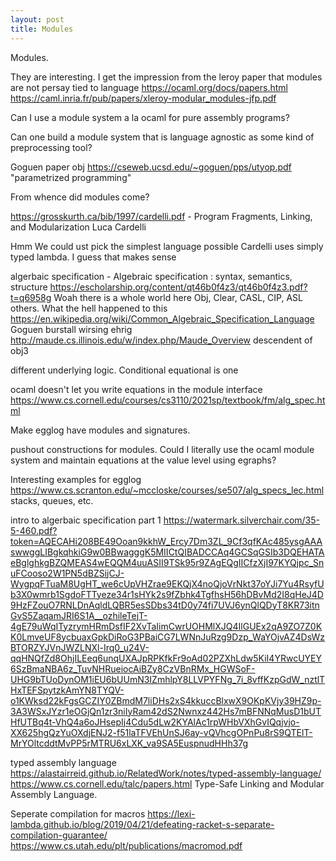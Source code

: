 ```yaml
---
layout: post
title: Modules
---
```


Modules.

They are interesting.
I get the impression from the leroy paper that modules are not persay tied to language
https://ocaml.org/docs/papers.html
https://caml.inria.fr/pub/papers/xleroy-modular_modules-jfp.pdf


Can I use a module system a la ocaml for pure assembly programs?

Can one build a module system that is language agnostic as some kind of preprocessing tool?

Goguen paper obj https://cseweb.ucsd.edu/~goguen/pps/utyop.pdf
"parametrized programming"

From whence did modules come?

https://grosskurth.ca/bib/1997/cardelli.pdf - Program Fragments, Linking, and Modularization Luca Cardelli

Hmm
We could ust pick the simplest language possible
Cardelli uses simply typed lambda. I guess that makes sense

algerbaic specification - Algebraic specification : syntax, semantics, structure
https://escholarship.org/content/qt46b0f4z3/qt46b0f4z3.pdf?t=q6958g 
Woah there is a whole world here
Obj, Clear, CASL, CIP, ASL others. What the hell happened to this
https://en.wikipedia.org/wiki/Common_Algebraic_Specification_Language
Goguen burstall wirsing ehrig
http://maude.cs.illinois.edu/w/index.php/Maude_Overview descendent of obj3


different underlying logic. Conditional equational is one

ocaml doesn't let you write equations in the module interface
https://www.cs.cornell.edu/courses/cs3110/2021sp/textbook/fm/alg_spec.html


Make egglog have modules and signatures.

pushout constructions for modules.
Could I literally use the ocaml module system and maintain equations at the value level using egraphs?

Interesting examples for egglog
https://www.cs.scranton.edu/~mccloske/courses/se507/alg_specs_lec.html
stacks, queues, etc.

intro to algerbaic specification part 1
https://watermark.silverchair.com/35-5-460.pdf?token=AQECAHi208BE49Ooan9kkhW_Ercy7Dm3ZL_9Cf3qfKAc485ysgAAAswwggLIBgkqhkiG9w0BBwagggK5MIICtQIBADCCAq4GCSqGSIb3DQEHATAeBglghkgBZQMEAS4wEQQM4uuASII9TSk95r9ZAgEQgIICfzXjI97KYQjpc_SnuFCooso2W1PN5dBZSijCJ-WygpqFTuaM8UgHT_we6cUpVHZrae9EKQjX4noQjoVrNkt37oYJi7Yu4RsyfUb3X0wmrb1SgdoFTTyeze34r1sHYk2s9fZbhk4TgfhsH56hDBvMd2I8qHeJ4D9HzFZouO7RNLDnAqldLQBR5esSDbs34tD0y74fi7UVJ6ynQlQDyT8KR73itnGvS5ZaqamJRI6S1A__ozhileTejT-4gE79uWqITyzrymHRmDsfIF2XvTaIimCwrUOHMlXJQ4IlGUEx2qA9ZO7Z0KK0LmveUF8ycbuaxGpkDiRoG3PBaiCG7LWNnJuRzg9Dzp_WaYOjvAZ4DsWzBTORZYJVnJWZLNXl-Irq0_u24V-qqHNQfZd8OhjILEeq6unqUXAJpRPKfkFr9oAd02PZXhLdw5KiI4YRwcUYEY6SzBmaNBA6z_TuvNHRueiocAiBZy8CzVBnRMx_HGWSoF-UHG9bTUoDynOM1iEU6bUUmN3IZmhlpY8LLVPYFNg_7i_8vffKzpGdW_nztlTHxTEFSpytzkAmYN8TYQV-o1KWksd22kFgsGCZIY0ZBmdM7liDHs2xS4kkuccBlxwX9OKpKVjy39HZ9p-3A3WSxJYzr1eOGjQn1zr3niIyRam42dS2Nwnxz442Hs7mBFNNqMusD1bUTHfUTBq4t-VhQ4a6oJHsepIj4Cdu5dLw2KYAlAc1rpWHbVXhGvIQqjvjo-XX625hgQzYuOXdjENJ2-f51laTFVEhUnSJ6ay-vQVhcgOPnPu8rS9QTElT-MrYOltcddtMvPP5rMTRU6xLXK_va9SA5EuspnudHHh37g



typed assembly language
https://alastairreid.github.io/RelatedWork/notes/typed-assembly-language/
https://www.cs.cornell.edu/talc/papers.html   Type-Safe Linking and Modular Assembly Language.

Seperate compilation for macros
https://lexi-lambda.github.io/blog/2019/04/21/defeating-racket-s-separate-compilation-guarantee/
https://www.cs.utah.edu/plt/publications/macromod.pdf
